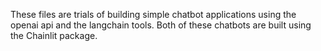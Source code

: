 These files are trials of building simple chatbot applications using the openai api and the langchain tools. Both of these chatbots are built using the Chainlit package.
